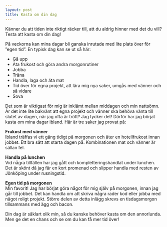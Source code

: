 ```yaml
---
layout: post
title: Kasta om din dag
---
```


Känner du att tiden inte riktigt räcker till, att du aldrig hinner med det du vill? Testa att kasta om din dag!

På veckorna kan mina dagar bli ganska inrutade med lite plats över för ”egen tid”. En typisk dag kan se ut så här:

* Gå upp
* Äta frukost och göra andra morgonrutiner
* Jobba
* Träna
* Handla, laga och äta mat
* Tid över för egna projekt, att lära mig nya saker, umgås med vänner och så vidare
* Sova

Det som är viktigast för mig är inklämt mellan middagen och min nattsömn. Är det inte lite bakvänt att egna projekt och vänner ska behöva vänta till slutet av dagen, när jag ofta är trött? Jag tycker det! Därför har jag börjat kasta om mina dagar ibland. Här är tre saker jag provat på:

**Frukost med vänner**<br />
Ibland träffas vi ett gäng tidigt på morgonen och äter en hotellfrukost innan jobbet. Ett bra sätt att starta dagen på. Kombinationen mat och vänner är sällan fel.

**Handla på lunchen**<br />
Vid några tillfällen har jag gått och kompletteringshandlat under lunchen. Det är skönt då jag får en kort promenad och slipper handla med resten av Jönköping under rusningstid.

**Egen tid på morgonen**<br />
Min favorit! Jag har börjat göra något för mig själv på morgonen, innan jag går till jobbet. Det kan handla om att skriva några rader kod eller jobba med något roligt projekt. Större delen av detta inlägg skrevs en tisdagsmorgon tillsammans med ägg och bacon.

Din dag är såklart olik min, så du kanske behöver kasta om den annorlunda. Men ge det en chans och se om du kan få mer tid över!
